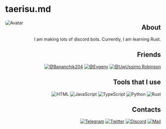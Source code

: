 # taerisu.md

<img align="left" src="https://avatars.githubusercontent.com/u/57483029?v=4" alt="Avatar" style="border-radius: 25%" />

<div align=right>

  ## About

  I am making lots of discord bots. Currently, I am learning Rust.

  <h2>Friends</h2>

  [![@Bananchik204](https://img.shields.io/badge/-Bananchik204-222222?style=for-the-badge)](https://github.com/Bananchik204)
  [![@Evgeny](https://img.shields.io/badge/-Evgeny-222222?style=for-the-badge)](https://github.com/itsLameni)
  [![@UwUssimo Robinson](https://img.shields.io/badge/-UwUssimo%20Robinson-222222?style=for-the-badge)](https://github.com/uwussimo)

  ## Tools that I use

  ![HTML](https://img.shields.io/badge/-HTML5-222222?style=for-the-badge&logo=html5&logoColor=b67663)
  ![JavaScript](https://img.shields.io/badge/-JavaScript-222222?style=for-the-badge&logo=JavaScript&logoColor=b6ac63)
  ![TypeScript](https://img.shields.io/badge/-TypeScript-222222?style=for-the-badge&logo=TypeScript&logoColor=638bb6)
  ![Python](https://img.shields.io/badge/-Python-222222?style=for-the-badge&logo=Python&logoColor=6390b6)
  ![Rust](https://img.shields.io/badge/-Rust-222222?style=for-the-badge&logo=Rust&logoColor=97857d)

  ## Contacts

  [![Telegram](https://img.shields.io/badge/-Telegram-222222?style=for-the-badge&logo=Telegram&logoColor=639ab6)](https://t.me/AlexiyRybin)
  [![Twitter](https://img.shields.io/badge/-Twitter-222222?style=for-the-badge&logo=Twitter&logoColor=6396b6)](https://twitter.com/taerisu_)
  [![Discord](https://img.shields.io/badge/-Discord-222222?style=for-the-badge&logo=Discord&logoColor=636ab6)](https://discord.com/users/586128640136445964)
  [![Mail](https://img.shields.io/badge/-Mail-222222?style=for-the-badge&logo=gmail&logoColor=b66467)](mailto:alexiy.rybin@gmail.com)

</div>
